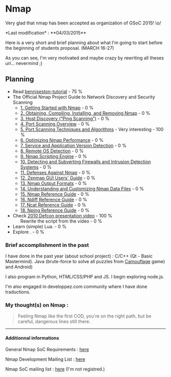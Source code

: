 <h1>Nmap</h1>
<p>Very glad that nmap has been accepted as organization of GSoC 2015! \o/ </p> 
*Last modification* : **04/03/2015**

<p>Here is a very short and brief planning about what I'm going to start before the beginning of students proposal. (MARCH 16-27)</p>
<p>As you can see, I'm very motivated and maybe crazy by rewriting all theses url... nevermind ;)</p>

<h2>Planning</h2>
<ul>
  <li>Read <a href="http://nmap.org/bennieston-tutorial/">benniseston-tutorial</a> - 75 %</li>
  <li>The Official Nmap Project Guide to Network Discovery and Security Scanning
    <ul>
      <li><a href="http://nmap.org/book/intro.html">1. Getting Started with Nmap</a> - 0 %</li>
      <li><a href="http://nmap.org/book/install.html">2. Obtaining, Compiling, Installing, and Removing Nmap</a> - 0 %</li>
      <li><a href="http://nmap.org/book/host-discovery.html">3. Host Discovery (“Ping Scanning”)</a> - 0 %</li>
      <li><a href="http://nmap.org/book/host-discovery.html">4. Port Scanning Overview</a> - 0 %</li>
      <li><a href="http://nmap.org/book/scan-methods.html">5. Port Scanning Techniques and Algorithms</a> - Very interesting - 100 %</li>
      <li><a href="http://nmap.org/book/performance.html">6. Optimizing Nmap Performance</a> - 0 %</li>
      <li><a href="http://nmap.org/book/vscan.html">7. Service and Application Version Detection</a> - 0 %</li>
      <li><a href="http://nmap.org/book/osdetect.html">8. Remote OS Detection</a> - 0 %</li>
      <li><a href="http://nmap.org/book/nse.html">9. Nmap Scripting Engine</a> - 0 %</li>
      <li><a href="http://nmap.org/book/firewalls.html">10. Detecting and Subverting Firewalls and Intrusion Detection Systems</a> - 0 %</li>
      <li><a href="http://nmap.org/book/defenses.html">11. Defenses Against Nmap</a> - 0 %</li>
      <li><a href="http://nmap.org/book/zenmap.html">12. Zenmap GUI Users' Guide</a> - 0 %</li>
      <li><a href="http://nmap.org/book/output.html">13. Nmap Output Formats</a> - 0 %</li>
      <li><a href="http://nmap.org/book/data-files.html">14. Understanding and Customizing Nmap Data Files</a> - 0 %</li>
      <li><a href="http://nmap.org/book/man.html">15. Nmap Reference Guide</a> - 0 %</li>
      <li><a href="http://nmap.org/book/ndiff-man.html">16. Ndiff Reference Guide</a> - 0 %</li>
      <li><a href="http://nmap.org/book/ncat-man.html">17. Ncat Reference Guide</a> - 0 %</li>
      <li><a href="http://nmap.org/book/nping-man.html">18. Nping Reference Guide</a> - 0 %</li>
    </ul>
  </li>
  <li>Check <a href="http://nmap.org/presentations/BHDC10/">2010 Defcon presentation video</a> - 100 %
    <ul>Rewrite the script from the video - 0 %</ul>
  </li>
  <li>Learn (simple) Lua. - 0 %</li>
  <li>Explore . - 0 %</li>
</ul>

<h3>Brief accomplishment in the past</h3>
<p>I have done in the past year (about school project) : C/C++ (Qt - Basic Mastermind). Java (brute-force to solve all puzzles from <a href="https://github.com/s0h3ck/Camouflage">Camouflage</a> game) and Android)</p>
 <p>I also program in Python, HTML/CSS/PHP and JS. I begin exploring node.js.</p>
 <p>I'm also engaged in developpez.com community where I have done traductions.</p>

<h3>My thought(s) on Nmap :</h3>
<blockquote>Feeling Nmap like the first COD, you're on the right path, but be careful, dangerous lines still there.</blockquote>

<hr>
<h4>Additionnal informations</h4>
<p>General Nmap SoC Requirements : <a href="http://nmap.org/soc/GeneralRequirements.html">here</a></p>
<p>Nmap Development Mailing List : <a href="http://seclists.org/nmap-dev/">here</a></p>
<p>Nmap SoC mailing list : <a href="https://nmap.org/mailman/listinfo/soc">here</a> (I'm not registred.)</p>
